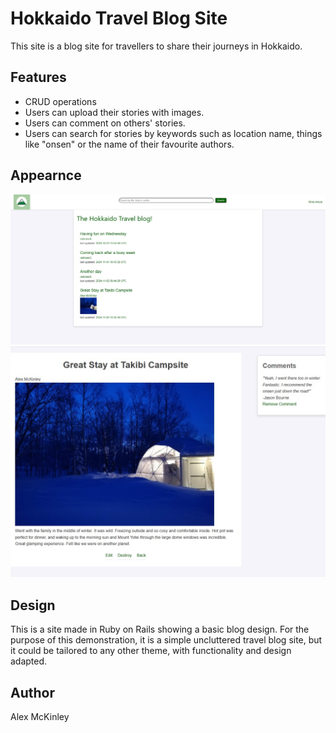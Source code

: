 # Hokkaido Travel Blog Site
This site is a blog site for travellers to share their journeys in Hokkaido.

## Features
- CRUD operations
- Users can upload their stories with images.
- Users can comment on others' stories.
- Users can search for stories by keywords such as location name, things like "onsen" or the name of their favourite authors.

## Appearnce
<img src="preview1.jpg" width="600px" height="auto">
<img src="preview2.jpg" width="600px" height="auto">

## Design
This is a site made in Ruby on Rails showing a basic blog design. For the purpose of this demonstration, it is a simple uncluttered travel blog site, but it could be tailored to any other theme, with functionality and design adapted.

## Author
Alex McKinley
